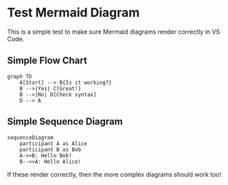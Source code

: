 # Test Mermaid Diagram

This is a simple test to make sure Mermaid diagrams render correctly in VS Code.

## Simple Flow Chart

```mermaid
graph TD
    A[Start] --> B{Is it working?}
    B -->|Yes| C[Great!]
    B -->|No| D[Check syntax]
    D --> A
```

## Simple Sequence Diagram

```mermaid
sequenceDiagram
    participant A as Alice
    participant B as Bob
    A->>B: Hello Bob!
    B-->>A: Hello Alice!
```

If these render correctly, then the more complex diagrams should work too! 